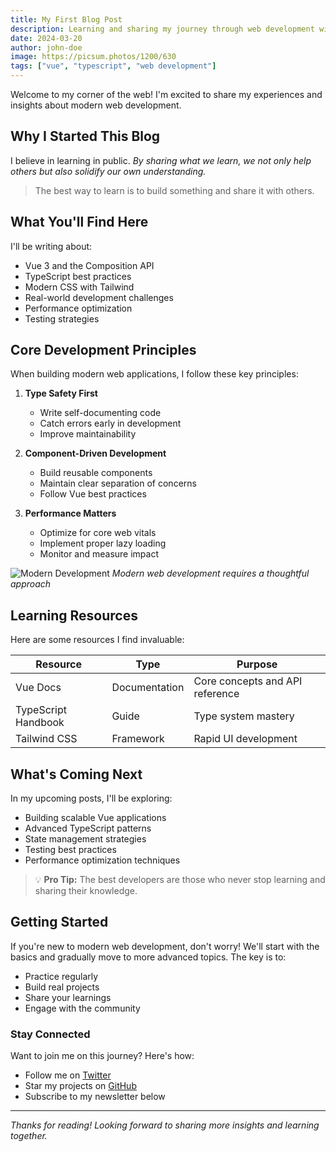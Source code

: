 ```yaml
---
title: My First Blog Post
description: Learning and sharing my journey through web development with Vue, TypeScript, and modern tools
date: 2024-03-20
author: john-doe
image: https://picsum.photos/1200/630
tags: ["vue", "typescript", "web development"]
---
```


Welcome to my corner of the web! I'm excited to share my experiences and insights about modern web development.

## Why I Started This Blog

I believe in learning in public. _By sharing what we learn, we not only help others but also solidify our own understanding._

> The best way to learn is to build something and share it with others.

## What You'll Find Here

I'll be writing about:

- Vue 3 and the Composition API
- TypeScript best practices
- Modern CSS with Tailwind
- Real-world development challenges
- Performance optimization
- Testing strategies

## Core Development Principles

When building modern web applications, I follow these key principles:

1. **Type Safety First**

   - Write self-documenting code
   - Catch errors early in development
   - Improve maintainability

2. **Component-Driven Development**

   - Build reusable components
   - Maintain clear separation of concerns
   - Follow Vue best practices

3. **Performance Matters**
   - Optimize for core web vitals
   - Implement proper lazy loading
   - Monitor and measure impact

![Modern Development](https://picsum.photos/800/400)
_Modern web development requires a thoughtful approach_

## Learning Resources

Here are some resources I find invaluable:

| Resource            | Type          | Purpose                         |
| ------------------- | ------------- | ------------------------------- |
| Vue Docs            | Documentation | Core concepts and API reference |
| TypeScript Handbook | Guide         | Type system mastery             |
| Tailwind CSS        | Framework     | Rapid UI development            |

## What's Coming Next

In my upcoming posts, I'll be exploring:

- Building scalable Vue applications
- Advanced TypeScript patterns
- State management strategies
- Testing best practices
- Performance optimization techniques

> 💡 **Pro Tip:** The best developers are those who never stop learning and sharing their knowledge.

## Getting Started

If you're new to modern web development, don't worry! We'll start with the basics and gradually move to more advanced topics. The key is to:

- Practice regularly
- Build real projects
- Share your learnings
- Engage with the community

### Stay Connected

Want to join me on this journey? Here's how:

- Follow me on [Twitter](https://twitter.com)
- Star my projects on [GitHub](https://github.com)
- Subscribe to my newsletter below

---

_Thanks for reading! Looking forward to sharing more insights and learning together._

